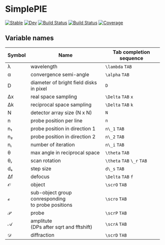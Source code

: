 # SimplePIE

[![Stable](https://img.shields.io/badge/docs-stable-blue.svg)](https://chenspc.github.io/SimplePIE.jl/stable/)
[![Dev](https://img.shields.io/badge/docs-dev-blue.svg)](https://chenspc.github.io/SimplePIE.jl/dev/)
[![Build Status](https://github.com/chenspc/SimplePIE.jl/actions/workflows/CI.yml/badge.svg?branch=main)](https://github.com/chenspc/SimplePIE.jl/actions/workflows/CI.yml?query=branch%3Amain)
[![Build Status](https://ci.appveyor.com/api/projects/status/github/chenspc/SimplePIE.jl?svg=true)](https://ci.appveyor.com/project/chenspc/SimplePIE-jl)
[![Coverage](https://codecov.io/gh/chenspc/SimplePIE.jl/branch/main/graph/badge.svg)](https://codecov.io/gh/chenspc/SimplePIE.jl)

## Variable names
| Symbol | Name                                                  | Tab completion sequence    |
|--------|-------------------------------------------------------|----------------------------|
| λ      | wavelength                                            | `\lambda` `TAB`            |
| α      | convergence semi-angle                                | `\alpha` `TAB`             |
| D      | diameter of bright field disks in pixel               | `D`                        |
| Δx     | real space sampling                                   | `\Delta` `TAB` `x`         |
| Δk     | reciprocal space sampling                             | `\Delta` `TAB` `k`         |
| N      | detector array size (N x N)                           | `N`                        |
| n      | probe position per line                               | `n`                        |
| n₁     | probe position in direction 1                         | `n\_1` `TAB`               |
| n₂     | probe position in direction 2                         | `n\_2` `TAB`               |
| nᵢ     | number of iteration                                   | `n\_i` `TAB`               |
| θ      | max angle in reciprocal space                         | `\theta` `TAB`             |
| θᵣ     | scan rotation                                         | `\theta` `TAB` `\_r` `TAB` |
| dₛ     | step size                                             | `d\_s` `TAB`               |
| Δf     | defocus                                               | `\Delta` `TAB` `f`         |
| 𝒪      | object                                                | `\scrO` `TAB`              |
| ℴ      | sub-object group conresponding <br>to probe positions | `\scro` `TAB`              |
| 𝒫      | probe                                                 | `\scrP` `TAB`              |
| 𝒜      | amplitute <br>(DPs after sqrt and fftshift)           | `\scrA` `TAB`              |
| 𝒟      | diffraction                                           | `\scrD` `TAB`              |
